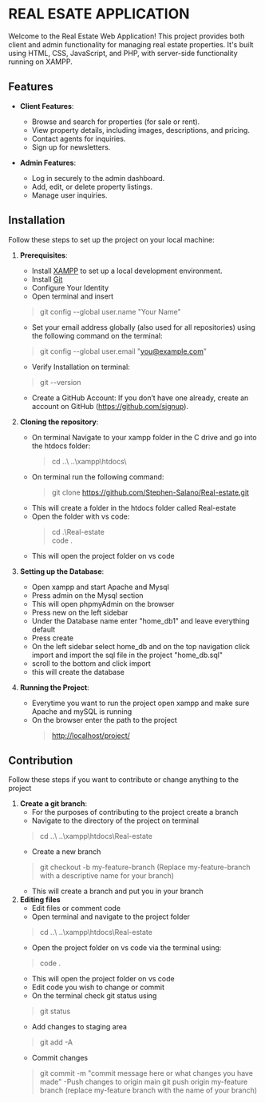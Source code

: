 # REAL ESATE APPLICATION

Welcome to the Real Estate Web Application! This project provides both client and admin functionality for managing real estate properties. It's built using HTML, CSS, JavaScript, and PHP, with server-side functionality running on XAMPP.

## Features

- **Client Features**:
  - Browse and search for properties (for sale or rent).
  - View property details, including images, descriptions, and pricing.
  - Contact agents for inquiries.
  - Sign up for newsletters.

- **Admin Features**:
  - Log in securely to the admin dashboard.
  - Add, edit, or delete property listings.
  - Manage user inquiries.

## Installation

Follow these steps to set up the project on your local machine:

1. **Prerequisites**:

   - Install [XAMPP](https://www.apachefriends.org/index.html) to set up a local development environment.
   - Install [Git](https://git-scm.com/downloads)
   - Configure Your Identity
   - Open terminal and insert
    > git config --global user.name "Your Name"
   - Set your email address globally (also used for all repositories) using the following command on the terminal:
    > git config --global user.email "<you@example.com>"
   - Verify Installation on terminal:
    > git --version
   - Create a GitHub Account:
        If you don’t have one already, create an account on GitHub (<https://github.com/signup>).
2. **Cloning the repository**:

    - On terminal Navigate to your xampp folder in the C drive and go into the htdocs folder:
        >  cd ..\ ..\xampp\htdocs\
    - On terminal run the following command:
        > git clone <https://github.com/Stephen-Salano/Real-estate.git>
    - This will create a folder in the htdocs folder called Real-estate
    - Open the folder with vs code:
        > cd .\Real-estate\
        > code .
    - This will open the project folder on vs code
3. **Setting up the Database**:

    - Open xampp and start Apache and Mysql
    - Press admin on the Mysql section
    - This will open phpmyAdmin on the browser
    - Press new on the left sidebar
    - Under the Database name enter "home_db1" and leave everything default
    - Press create
    - On the left sidebar select home_db and on the top navigation click import and import the sql file in the project "home_db.sql"
    - scroll to the bottom and click import
    - this will create the database
4. **Running the Project**:
    - Everytime you want to run the project open xampp and make sure Apache and mySQL is running
    - On the browser enter the path to the project
        > <http://localhost/project/>

## Contribution

Follow these steps if you want to contribute or change anything to the project

1. **Create a git branch**:
    - For the purposes of contributing to the project create a branch
    - Navigate to the directory of the project on terminal
    > cd ..\ ..\xampp\htdocs\Real-estate
    - Create a new branch
    > git checkout -b my-feature-branch (Replace my-feature-branch with a descriptive name for your branch)
    - This will create a branch and put you in your branch
2. **Editing files**
    - Edit files or comment code 
    - Open terminal and navigate to the project folder
    > cd ..\ ..\xampp\htdocs\Real-estate
    - Open the project folder on vs code via the terminal using:
    > code .
    - This will open the project folder on vs code
    - Edit code you wish to change or commit
    - On the terminal check git status using
    > git status
    - Add changes to staging area
    > git add -A
    - Commit changes
    > git commit -m "commit message here or what changes you have made"
    -Push changes to origin main
    > git push origin my-feature branch (replace my-feature branch with the name of your branch)
